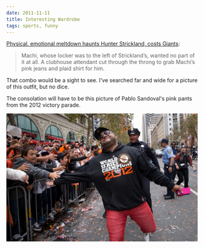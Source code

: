 ```yaml
---
date: 2011-11-11
title: Interesting Wardrobe
tags: sports, funny
---
```

[Physical, emotional meltdown haunts Hunter Strickland, costs Giants](https://www.si.com/mlb/2014/10/23/world-series-game-2-san-francisco-giants-hunter-strickland-meltdown):

> Machi, whose locker was to the left of Strickland’s, wanted no part of it at all. A clubhouse attendant cut through the throng to grab Machi’s pink jeans and plaid shirt for him.

That combo would be a sight to see. I've searched far and wide for a picture of this outfit, but no dice.

The consolation will have to be this picture of Pablo Sandoval's pink pants from the 2012 victory parade.

![panda](https://raw.githubusercontent.com/muneer78/muneer78.github.io/master/images/panda.png) 
